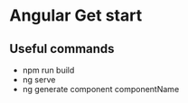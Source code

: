 # Angular Get start

## Useful commands
* npm run build
* ng serve
* ng generate component componentName